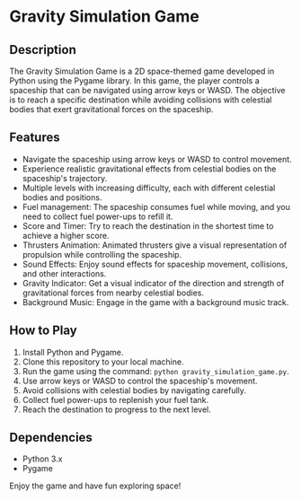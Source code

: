 # Gravity Simulation Game

## Description

The Gravity Simulation Game is a 2D space-themed game developed in Python using the Pygame library. In this game, the player controls a spaceship that can be navigated using arrow keys or WASD. The objective is to reach a specific destination while avoiding collisions with celestial bodies that exert gravitational forces on the spaceship.

## Features

- Navigate the spaceship using arrow keys or WASD to control movement.
- Experience realistic gravitational effects from celestial bodies on the spaceship's trajectory.
- Multiple levels with increasing difficulty, each with different celestial bodies and positions.
- Fuel management: The spaceship consumes fuel while moving, and you need to collect fuel power-ups to refill it.
- Score and Timer: Try to reach the destination in the shortest time to achieve a higher score.
- Thrusters Animation: Animated thrusters give a visual representation of propulsion while controlling the spaceship.
- Sound Effects: Enjoy sound effects for spaceship movement, collisions, and other interactions.
- Gravity Indicator: Get a visual indicator of the direction and strength of gravitational forces from nearby celestial bodies.
- Background Music: Engage in the game with a background music track.

## How to Play

1. Install Python and Pygame.
2. Clone this repository to your local machine.
3. Run the game using the command: `python gravity_simulation_game.py`.
4. Use arrow keys or WASD to control the spaceship's movement.
5. Avoid collisions with celestial bodies by navigating carefully.
6. Collect fuel power-ups to replenish your fuel tank.
7. Reach the destination to progress to the next level.

## Dependencies

- Python 3.x
- Pygame

Enjoy the game and have fun exploring space!